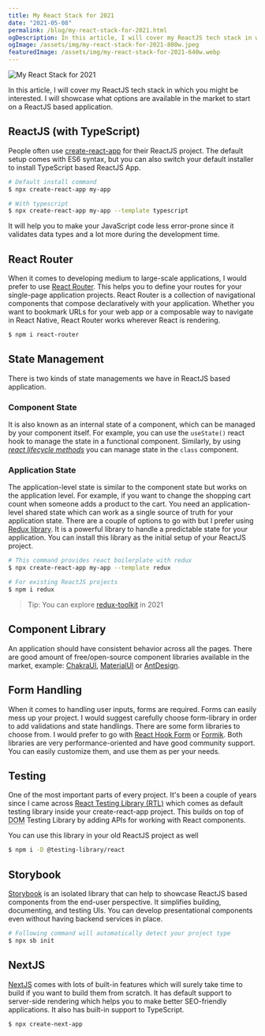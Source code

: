 ```yaml
---
title: My React Stack for 2021
date: "2021-05-08"
permalink: /blog/my-react-stack-for-2021.html
ogDescription: In this article, I will cover my ReactJS tech stack in which you might be interested. I will showcase what options are available in the market to start on a ReactJS based application.
ogImage: /assets/img/my-react-stack-for-2021-800w.jpeg
featuredImage: /assets/img/my-react-stack-for-2021-640w.webp
---
```


<picture>
  <source srcset="/assets/img/my-react-stack-for-2021-800w.webp" media="(min-width: 1000px)">
  <source srcset="/assets/img/my-react-stack-for-2021-640w.webp" media="(min-width: 800px)">
  <img srcset="/assets/img/my-react-stack-for-2021-320w.webp" alt="My React Stack for 2021" loading="lazy">
</picture>

In this article, I will cover my ReactJS tech stack in which you might be interested. I will showcase what options are available in the market to start on a ReactJS based application.

## ReactJS (with TypeScript)

People often use [create-react-app](https://github.com/facebook/create-react-app) for their ReactJS project. The default setup comes with ES6 syntax, but you can also switch your default installer to install TypeScript based ReactJS App.

```bash
# Default install command
$ npx create-react-app my-app

# With typescript
$ npx create-react-app my-app --template typescript
```

It will help you to make your JavaScript code less error-prone since it validates data types and a lot more during the development time.

## React Router

When it comes to developing medium to large-scale applications, I would prefer to use [React Router](https://reactrouter.com/). This helps you to define your routes for your single-page application projects. React Router is a collection of navigational components that compose declaratively with your application. Whether you want to bookmark URLs for your web app or a composable way to navigate in React Native, React Router works wherever React is rendering.

```bash
$ npm i react-router
```

## State Management

There is two kinds of state managements we have in ReactJS based application.

### Component State

It is also known as an internal state of a component, which can be managed by your component itself. For example, you can use the `useState()` react hook to manage the state in a functional component. Similarly, by using _[react lifecycle methods](https://reactjs.org/docs/state-and-lifecycle.html#adding-lifecycle-methods-to-a-class)_ you can manage state in the `class` component.

### Application State

The application-level state is similar to the component state but works on the application level. For example, if you want to change the shopping cart count when someone adds a product to the cart. You need an application-level shared state which can work as a single source of truth for your application state. There are a couple of options to go with but I prefer using [Redux library](https://redux.js.org/). It is a powerful library to handle a predictable state for your application. You can install this library as the initial setup of your ReactJS project.

```bash
# This command provides react boilerplate with redux
$ npx create-react-app my-app --template redux

# For existing ReactJS projects
$ npm i redux
```

> Tip: You can explore [redux-toolkit](https://redux-toolkit.js.org/) in 2021

## Component Library

An application should have consistent behavior across all the pages. There are good amount of free/open-source component libraries available in the market, example: [ChakraUI](https://chakra-ui.com/), [MaterialUI](https://material-ui.com/) or [AntDesign](https://ant.design/docs/react/introduce).

## Form Handling

When it comes to handling user inputs, forms are required. Forms can easily mess up your project. I would suggest carefully choose form-library in order to add validations and state handlings. There are some form libraries to choose from. I would prefer to go with [React Hook Form](https://react-hook-form.com/) or [Formik](https://formik.org/). Both libraries are very performance-oriented and have good community support. You can easily customize them, and use them as per your needs.

## Testing

One of the most important parts of every project. It's been a couple of years since I came across [React Testing Library (RTL)](https://testing-library.com/docs/react-testing-library/intro/) which comes as default testing library inside your create-react-app project. This builds on top of <abbr title="Document Object Model">DOM</abbr> Testing Library by adding APIs for working with React components.

You can use this library in your old ReactJS project as well

```bash
$ npm i -D @testing-library/react
```

## Storybook

[Storybook](https://storybook.js.org/) is an isolated library that can help to showcase ReactJS based components from the end-user perspective. It simplifies building, documenting, and testing UIs. You can develop presentational components even without having backend services in place.

```bash
# Following command will automatically detect your project type
$ npx sb init
```

## NextJS

[NextJS](https://nextjs.org/) comes with lots of built-in features which will surely take time to build if you want to build them from scratch. It has default support to server-side rendering which helps you to make better SEO-friendly applications. It also has built-in support to TypeScript.

```bash
$ npx create-next-app
```
